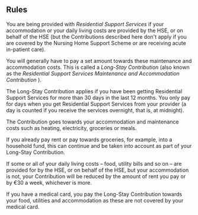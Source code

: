 ##  Rules

You are being provided with _Residential Support Services_ if your
accommodation or your daily living costs are provided by the HSE, or on behalf
of the HSE (but the Contributions described here don't apply if you are
covered by the Nursing Home Support Scheme or are receiving acute in-patient
care).

You will generally have to pay a set amount towards these maintenance and
accommodation costs. This is called a _Long-Stay Contribution_ (also known as
the _Residential Support Services Maintenance and Accommodation Contribution_
).

The Long-Stay Contribution applies if you have been getting Residential
Support Services for more than 30 days in the last 12 months. You only pay for
days when you get Residential Support Services from your provider (a day is
counted if you receive the services overnight, that is, at midnight).

The Contribution goes towards your accommodation and maintenance costs such as
heating, electricity, groceries or meals.

If you already pay rent or pay towards groceries, for example, into a
household fund, this can continue and be taken into account as part of your
Long-Stay Contribution.

If some or all of your daily living costs – food, utility bills and so on –
are provided for by the HSE, or on behalf of the HSE, but your accommodation
is not, your Contribution will be reduced by the amount of rent you pay or by
€30 a week, whichever is more.

If you have a medical card, you pay the Long-Stay Contribution towards your
food, utilities and accommodation as these are not covered by your medical
card.

